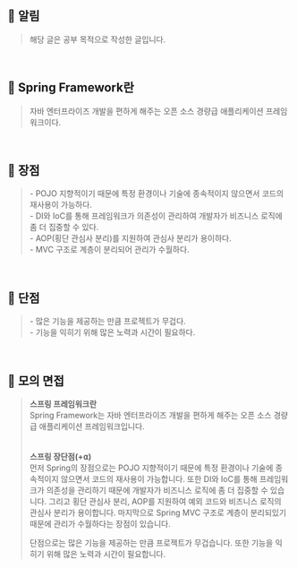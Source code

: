 ## **📌 알림**

> 해당 글은 공부 목적으로 작성한 글입니다.

<br>

## **📌 Spring Framework란**

> 자바 엔터프라이즈 개발을 편하게 해주는 오픈 소스 경량급 애플리케이션 프레임워크이다.

<br>

## **📌 장점**

> \- POJO 지향적이기 때문에 특정 환경이나 기술에 종속적이지 않으면서 코드의 재사용이 가능하다.  
> \- DI와 IoC를 통해 프레임워크가 의존성이 관리하여 개발자가 비즈니스 로직에 좀 더 집중할 수 있다.  
> \- AOP(횡단 관심사 분리)를 지원하여 관심사 분리가 용이하다.  
> \- MVC 구조로 계층이 분리되어 관리가 수월하다.

<br>

## **📌 단점**

> \- 많은 기능을 제공하는 만큼 프로젝트가 무겁다.  
> \- 기능을 익히기 위해 많은 노력과 시간이 필요하다.

<br>

## **📌 모의 면접**

> **스프링 프레임워크란**  
> Spring Framework는 자바 엔터프라이즈 개발을 편하게 해주는 오픈 소스 경량급 애플리케이션 프레임워크입니다.  
> <br>  
> **스프링 장단점(+⍺)**  
> 먼저 Spring의 장점으로는 POJO 지향적이기 때문에 특정 환경이나 기술에 종속적이지 않으면서 코드의 재사용이 가능합니다. 또한 DI와 IoC를 통해 프레임워크가 의존성을 관리하기 때문에 개발자가 비즈니스 로직에 좀 더 집중할 수 있습니다. 그리고 횡단 관심사 분리, AOP를 지원하여 예외 코드와 비즈니스 로직의 관심사 분리가 용이합니다. 마지막으로 Spring MVC 구조로 계층이 분리되있기 때문에 관리가 수월하다는 장점이 있습니다.  
>   
> 단점으로는 많은 기능을 제공하는 만큼 프로젝트가 무겁습니다. 또한 기능을 익히기 위해 많은 노력과 시간이 필요합니다.
